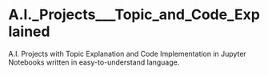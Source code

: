 # A.I._Projects___Topic_and_Code_Explained
 A.I. Projects with Topic Explanation and Code Implementation in Jupyter Notebooks written in easy-to-understand language.
